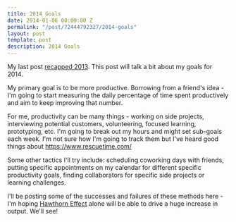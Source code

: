 ```yaml
---
title: 2014 Goals
date: 2014-01-06 00:00:00 Z
permalink: "/post/72444792327/2014-goals"
layout: post
template: post
description: 2014 Goals
---
```


My last post [recapped 2013](http://blog.randylubin.com/post/71609909624/2013-recap). This post will talk a bit about my goals for 2014.

My primary goal is to be more productive. Borrowing from a friend's idea - I'm going to start measuring the daily percentage of time spent productively and aim to keep improving that number.

For me, productivity can be many things - working on side projects, interviewing potential customers, volunteering, focused learning, prototyping, etc. I'm going to break out my hours and might set sub-goals each week. I'm not sure how I'm going to track them but I've heard good things about https://www.rescuetime.com/

Some other tactics I'll try include: scheduling coworking days with friends, putting specific appointments on my calendar for different specific productivity goals, finding collaborators for specific side projects or learning challenges.

I'll be posting some of the successes and failures of these methods here - I'm hoping [Hawthorn Effect](http://en.wikipedia.org/wiki/Hawthorn_effect) alone will be able to drive a huge increase in output. We'll see!